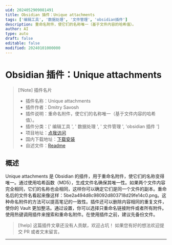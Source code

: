 ```yaml
---
uid: 2024052909081491
title: Obsidian 插件：Unique attachments
tags: ['编辑工具', '数据处理', '文件管理', 'obsidian插件']
description: 重命名附件，使它们的名称唯一（基于文件内容的哈希值）。
author: AI
type: auto
draft: false
editable: false
modified: 20240101000000
---
```


# Obsidian 插件：Unique attachments

> [!Note] 插件名片
> - 插件名称：Unique attachments
> - 插件作者：Dmitry Savosh
> - 插件说明：重命名附件，使它们的名称唯一（基于文件内容的哈希值）。
> - 插件分类：[' 编辑工具 ', ' 数据处理 ', ' 文件管理 ', 'obsidian 插件 ']
> - 项目地址：[点我访问](https://github.com/dy-sh/obsidian-unique-attachments)
> - 国内下载地址：[下载安装](https://pkmer.cn/products/plugin/pluginMarket/?unique-attachments)
> - 自述文件：[Readme](https://ghproxy.net/https://raw.githubusercontent.com/dy-sh/obsidian-unique-attachments/master/README.md)

## 概述

Unique attachments 是 Obsidian 的插件，用于重命名附件，使它们的名称变得唯一。通过使用哈希函数（MD5），生成文件名确保其唯一性。如果两个文件内容完全相同，它们的名称也会相同，这样你可以确定它们是同一个文件的副本。重命名后的文件名看起来像这样：5be2a494d8c98092d803718d29fe14c0.png。这种命名附件的方法可以提高笔记的一致性。插件还可以删除内容相同的重复文件，使你的 Vault 更加整洁。通过设置，你可以选择只重命名链接附件或者所有附件。使用热键调用插件来搜索和重命名附件。在使用插件之前，建议先备份文件。

> [!help]
> 这篇插件文章还没有人贡献，欢迎占坑！
> 如果您有好的想法欢迎提交 PR 或者文末留言。

---



